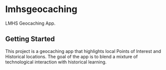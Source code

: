 # lmhsgeocaching

LMHS Geocaching App. 

## Getting Started

This project is a geocaching app that highlights local Points of Interest and Historical locations.
 The goal of the app is to blend a mixture of technological interaction with historical learning.
